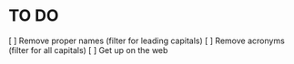 # TO DO

[ ] Remove proper names (filter for leading capitals)
[ ] Remove acronyms (filter for all capitals)
[ ] Get up on the web
